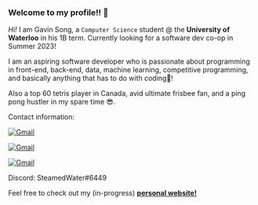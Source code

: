 ### Welcome to my profile!! 👋

*Hi!* I am Gavin Song, a ```Computer Science``` student @ the **University of Waterloo** in his 1B term. Currently looking for a software dev co-op in Summer 2023!

I am an aspiring software developer who is passionate about programming in front-end, back-end, data, machine learning, competitive programming, and basically anything that has to do with coding🤩! 

Also a top 60 tetris player in Canada, avid ultimate frisbee fan, and a ping pong hustler in my spare time 😎.

Contact information:

<a href="mailto:gavins1237@gmail.com">![Gmail](Email)</a> 
  
<a href="https://www.linkedin.com/in/gavin-song-a90497227/">![Gmail](Linkedin)</a> 

<a href="https://www.instagram.com/avin_g__/">![Gmail](Instagran)</a> 

Discord: SteamedWater#6449


Feel free to check out my (in-progress) <a href="https://gavin-st.github.io/personal-website/"><u><b>personal website!</b></u></a><br><br>


